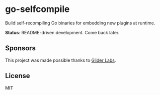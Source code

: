 # go-selfcompile

Build self-recompiling Go binaries for embedding new plugins at runtime.

**Status**: README-driven development. Come back later.



## Sponsors

This project was made possible thanks to [Glider Labs](http://gliderlabs.com/).


## License

MIT
